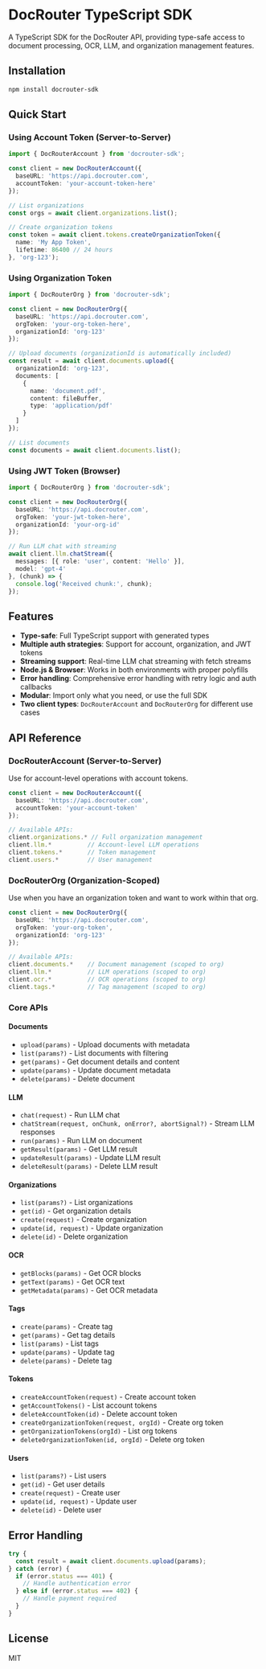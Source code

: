 # DocRouter TypeScript SDK

A TypeScript SDK for the DocRouter API, providing type-safe access to document processing, OCR, LLM, and organization management features.

## Installation

```bash
npm install docrouter-sdk
```

## Quick Start

### Using Account Token (Server-to-Server)

```typescript
import { DocRouterAccount } from 'docrouter-sdk';

const client = new DocRouterAccount({
  baseURL: 'https://api.docrouter.com',
  accountToken: 'your-account-token-here'
});

// List organizations
const orgs = await client.organizations.list();

// Create organization tokens
const token = await client.tokens.createOrganizationToken({
  name: 'My App Token',
  lifetime: 86400 // 24 hours
}, 'org-123');
```

### Using Organization Token

```typescript
import { DocRouterOrg } from 'docrouter-sdk';

const client = new DocRouterOrg({
  baseURL: 'https://api.docrouter.com',
  orgToken: 'your-org-token-here',
  organizationId: 'org-123'
});

// Upload documents (organizationId is automatically included)
const result = await client.documents.upload({
  organizationId: 'org-123',
  documents: [
    {
      name: 'document.pdf',
      content: fileBuffer,
      type: 'application/pdf'
    }
  ]
});

// List documents
const documents = await client.documents.list();
```

### Using JWT Token (Browser)

```typescript
import { DocRouterOrg } from 'docrouter-sdk';

const client = new DocRouterOrg({
  baseURL: 'https://api.docrouter.com',
  orgToken: 'your-jwt-token-here',
  organizationId: 'your-org-id'
});

// Run LLM chat with streaming
await client.llm.chatStream({
  messages: [{ role: 'user', content: 'Hello' }],
  model: 'gpt-4'
}, (chunk) => {
  console.log('Received chunk:', chunk);
});
```

## Features

- **Type-safe**: Full TypeScript support with generated types
- **Multiple auth strategies**: Support for account, organization, and JWT tokens
- **Streaming support**: Real-time LLM chat streaming with fetch streams
- **Node.js & Browser**: Works in both environments with proper polyfills
- **Error handling**: Comprehensive error handling with retry logic and auth callbacks
- **Modular**: Import only what you need, or use the full SDK
- **Two client types**: `DocRouterAccount` and `DocRouterOrg` for different use cases

## API Reference

### DocRouterAccount (Server-to-Server)
Use for account-level operations with account tokens.

```typescript
const client = new DocRouterAccount({
  baseURL: 'https://api.docrouter.com',
  accountToken: 'your-account-token'
});

// Available APIs:
client.organizations.* // Full organization management
client.llm.*          // Account-level LLM operations
client.tokens.*       // Token management
client.users.*        // User management
```

### DocRouterOrg (Organization-Scoped)
Use when you have an organization token and want to work within that org.

```typescript
const client = new DocRouterOrg({
  baseURL: 'https://api.docrouter.com',
  orgToken: 'your-org-token',
  organizationId: 'org-123'
});

// Available APIs:
client.documents.*    // Document management (scoped to org)
client.llm.*          // LLM operations (scoped to org)
client.ocr.*          // OCR operations (scoped to org)
client.tags.*         // Tag management (scoped to org)
```

### Core APIs

#### Documents
- `upload(params)` - Upload documents with metadata
- `list(params?)` - List documents with filtering
- `get(params)` - Get document details and content
- `update(params)` - Update document metadata
- `delete(params)` - Delete document

#### LLM
- `chat(request)` - Run LLM chat
- `chatStream(request, onChunk, onError?, abortSignal?)` - Stream LLM responses
- `run(params)` - Run LLM on document
- `getResult(params)` - Get LLM result
- `updateResult(params)` - Update LLM result
- `deleteResult(params)` - Delete LLM result

#### Organizations
- `list(params?)` - List organizations
- `get(id)` - Get organization details
- `create(request)` - Create organization
- `update(id, request)` - Update organization
- `delete(id)` - Delete organization

#### OCR
- `getBlocks(params)` - Get OCR blocks
- `getText(params)` - Get OCR text
- `getMetadata(params)` - Get OCR metadata

#### Tags
- `create(params)` - Create tag
- `get(params)` - Get tag details
- `list(params)` - List tags
- `update(params)` - Update tag
- `delete(params)` - Delete tag

#### Tokens
- `createAccountToken(request)` - Create account token
- `getAccountTokens()` - List account tokens
- `deleteAccountToken(id)` - Delete account token
- `createOrganizationToken(request, orgId)` - Create org token
- `getOrganizationTokens(orgId)` - List org tokens
- `deleteOrganizationToken(id, orgId)` - Delete org token

#### Users
- `list(params?)` - List users
- `get(id)` - Get user details
- `create(request)` - Create user
- `update(id, request)` - Update user
- `delete(id)` - Delete user

## Error Handling

```typescript
try {
  const result = await client.documents.upload(params);
} catch (error) {
  if (error.status === 401) {
    // Handle authentication error
  } else if (error.status === 402) {
    // Handle payment required
  }
}
```

## License

MIT
